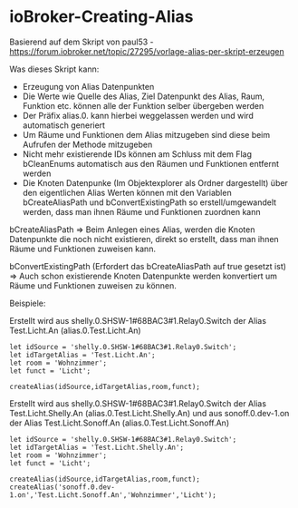 # ioBroker-Creating-Alias
Basierend auf dem Skript von paul53 - https://forum.iobroker.net/topic/27295/vorlage-alias-per-skript-erzeugen

Was dieses Skript kann:

- Erzeugung von Alias Datenpunkten
- Die Werte wie Quelle des Alias, Ziel Datenpunkt des Alias, Raum, Funktion etc. können alle der Funktion selber übergeben werden
- Der Präfix alias.0. kann hierbei weggelassen werden und wird automatisch generiert
- Um Räume und Funktionen dem Alias mitzugeben sind diese beim Aufrufen der Methode mitzugeben
- Nicht mehr existierende IDs können am Schluss mit dem Flag bCleanEnums automatisch aus den Räumen und Funktionen entfernt werden
- Die Knoten Datenpunke (Im Objektexplorer als Ordner dargestellt) über den eigentlichen Alias Werten können mit den Variablen bCreateAliasPath und bConvertExistingPath so erstell/umgewandelt werden, dass man ihnen Räume und Funktionen zuordnen kann

bCreateAliasPath
=> Beim Anlegen eines Alias, werden die Knoten Datenpunkte die noch nicht existieren, direkt so erstellt, dass man ihnen Räume und Funktionen zuweisen kann.

bConvertExistingPath (Erfordert das bCreateAliasPath auf true gesetzt ist)
=> Auch schon existierende Knoten Datenpunkte werden konvertiert um Räume und Funktionen zuweisen zu können.

Beispiele:

Erstellt wird aus shelly.0.SHSW-1#68BAC3#1.Relay0.Switch der Alias Test.Licht.An (alias.0.Test.Licht.An)
```
let idSource = 'shelly.0.SHSW-1#68BAC3#1.Relay0.Switch';
let idTargetAlias = 'Test.Licht.An';
let room = 'Wohnzimmer';
let funct = 'Licht';

createAlias(idSource,idTargetAlias,room,funct);
```

Erstellt wird aus shelly.0.SHSW-1#68BAC3#1.Relay0.Switch der Alias Test.Licht.Shelly.An (alias.0.Test.Licht.Shelly.An)
und aus sonoff.0.dev-1.on der Alias Test.Licht.Sonoff.An (alias.0.Test.Licht.Sonoff.An)
```
let idSource = 'shelly.0.SHSW-1#68BAC3#1.Relay0.Switch';
let idTargetAlias = 'Test.Licht.Shelly.An';
let room = 'Wohnzimmer';
let funct = 'Licht';

createAlias(idSource,idTargetAlias,room,funct);
createAlias('sonoff.0.dev-1.on','Test.Licht.Sonoff.An','Wohnzimmer','Licht');
```
